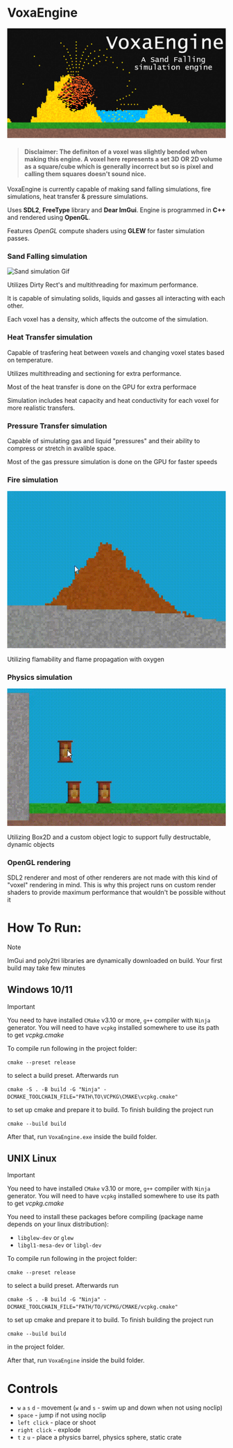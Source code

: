 # **VoxaEngine**

![Game Image](/Promotional-stuff/banner.png)

> #### **Disclaimer**: The definiton of a voxel was slightly bended when making this engine. A voxel here represents a set 3D **OR 2D** volume as a square/cube which is generally incorrect but so is pixel and calling them squares doesn't sound nice. 

VoxaEngine is currently capable of making sand falling simulations, fire simulations, heat transfer & pressure simulations.

Uses **SDL2**, **FreeType** library and **Dear ImGui**. Engine is programmed in **C++** and rendered using **OpenGL**.

Features *OpenGL* compute shaders using **GLEW** for faster simulation passes.

### Sand Falling simulation

![Sand simulation Gif](/Promotional-stuff/sand-simulation.gif)

Utilizes Dirty Rect's and multithreading for maximum performance.

It is capable of simulating solids, liquids and gasses all interacting with each other.

Each voxel has a density, which affects the outcome of the simulation.

### Heat Transfer simulation

Capable of trasfering heat between voxels and changing voxel states based on temperature.

Utilizes multithreading and sectioning for extra performance.

Most of the heat transfer is done on the GPU for extra performace

Simulation includes heat capacity and heat conductivity for each voxel for more realistic transfers.

### Pressure Transfer simulation

Capable of simulating gas and liquid "pressures" and their ability to compress or stretch in avalible space.

Most of the gas pressure simulation is done on the GPU for faster speeds

### Fire simulation

![Fire GIF](/Promotional-stuff/fire.gif)

Utilizing flamability and flame propagation with oxygen

### Physics simulation

![Simulation GIF](/Promotional-stuff/physics-simulation.gif)

Utilizing Box2D and a custom object logic to support fully destructable, dynamic objects

### OpenGL rendering

SDL2 renderer and most of other renderers are not made with this kind of "voxel" rendering in mind. This is why this project runs on custom render shaders to provide maximum performance that wouldn't be possible without it

# How To Run:

> [!NOTE]  
> ImGui and poly2tri libraries are dynamically downloaded on build. Your first build may take few minutes

## Windows 10/11

> [!IMPORTANT]
> You need to have installed `CMake` v3.10 or more, `g++` compiler with `Ninja` generator.
> You will need to have `vcpkg` installed somewhere to use its path to get *vcpkg.cmake*

To compile run following in the project folder:

`cmake --preset release` 

to select a build preset. Afterwards run

`cmake -S . -B build -G "Ninja" -DCMAKE_TOOLCHAIN_FILE="PATH\TO\VCPKG\CMAKE\vcpkg.cmake"`

to set up cmake and prepare it to build. To finish building the project run

`cmake --build build` 

After that, run `VoxaEngine.exe` inside the build folder.

## UNIX Linux

> [!IMPORTANT]
> You need to have installed `CMake` v3.10 or more, `g++` compiler with `Ninja` generator.
> You will need to have `vcpkg` installed somewhere to use its path to get *vcpkg.cmake*

You need to install these packages before compiling (package name depends on your linux distribution):
- `libglew-dev` or `glew`
- `libgl1-mesa-dev` or `libgl-dev`

To compile run following in the project folder:

`cmake --preset release` 

to select a build preset. Afterwards run

`cmake -S . -B build -G "Ninja" -DCMAKE_TOOLCHAIN_FILE="PATH/TO/VCPKG/CMAKE/vcpkg.cmake"`

to set up cmake and prepare it to build. To finish building the project run

`cmake --build build` 

in the project folder.

After that, run `VoxaEngine` inside the build folder.

# Controls

 - `w` `a` `s` `d` - movement (`w` and `s` - swim up and down when not using noclip)
 - `space` - jump if not using noclip
 - `left click` - place or shoot
 - `right click` - explode
 - `t` `z` `u` - place a physics barrel, physics sphere, static crate
